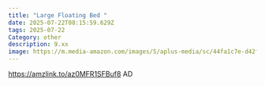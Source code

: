 ```yaml
---
title: "Large Floating Bed "
date: 2025-07-22T08:15:59.629Z
tags: 2025-07-22
Category: other
description: 9.xx
image: https://m.media-amazon.com/images/S/aplus-media/sc/44fa1c7e-d42f-47d9-a297-c859641a201e.__CR0,0,970,600_PT0_SX970_V1___.jpg
---
```

https://amzlink.to/az0MFR1SFBuf8
AD